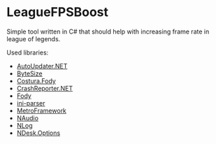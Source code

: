 # LeagueFPSBoost
Simple tool written in C# that should help with increasing frame rate in league of legends.

Used libraries:
  - [AutoUpdater.NET](https://github.com/ravibpatel/AutoUpdater.NET)
  - [ByteSize](https://github.com/omar/ByteSize)
  - [Costura.Fody](https://github.com/Fody/Costura)
  - [CrashReporter.NET](https://github.com/ravibpatel/CrashReporter.NET)
  - [Fody](https://github.com/Fody/Fody)
  - [ini-parser](https://github.com/rickyah/ini-parser)
  - [MetroFramework](https://github.com/thielj/MetroFramework)
  - [NAudio](https://github.com/naudio/NAudio)
  - [NLog](http://nlog-project.org/)
  - [NDesk.Options](http://www.ndesk.org/Options)
